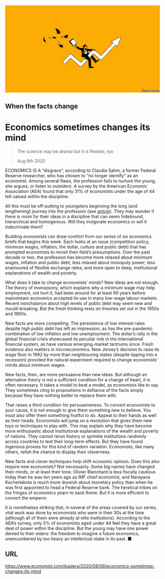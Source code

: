 ![](./images/20200808_LDD003_0.jpg)

## When the facts change

# Economics sometimes changes its mind

> The science may be dismal but it is flexible, too

> Aug 8th 2020

ECONOMICS IS A “disgrace”, according to Claudia Sahm, a former Federal Reserve researcher, who has chosen to “no longer identify” as an economist. Among several flaws, the profession fails to nurture the young, she argues, or listen to outsiders. A survey by the American Economic Association (AEA) found that only 31% of economists under the age of 44 felt valued within the discipline.

All this must be off-putting to youngsters beginning the long (and lengthening) journey into the profession (see [article](https://www.economist.com//node/21790460)). They may wonder if there is room for their ideas in a discipline that can seem hidebound, hierarchical and homogenous. Will they invigorate economics or will it indoctrinate them?

Budding economists can draw comfort from our series of six economics briefs that begins this week. Each looks at an issue (competition policy, minimum wages, inflation, the dollar, culture and public debt) that has prompted economists to revisit their field’s presumptions. Over the past decade or two, the profession has become more relaxed about minimum wages, inflation and public debt; less relaxed about monopoly power; less enamoured of flexible exchange rates; and more open to deep, institutional explanations of wealth and poverty.

What does it take to change economists’ minds? New ideas are not enough. The theory of monopsony, which explains why a minimum wage may help employment, not hurt it, had been around for at least 60 years before mainstream economics accepted its use in many low-wage labour markets. Recent nonchalance about high levels of public debt may seem new and mould-breaking. But the fresh thinking rests on theories set out in the 1950s and 1960s.

New facts are more compelling. The persistence of low interest rates despite high public debt has left an impression, as has the pre-pandemic combination of low inflation and low unemployment. The dollar’s rally in the global financial crisis showcased its peculiar role in the international financial system, as have various emerging-market tantrums since. Fresh evidence also matters in microeconomics. New Jersey’s decision to raise its wage floor in 1992 by more than neighbouring states (despite tipping into a recession) provided the natural experiment required to change economists’ minds about minimum wages.

New facts, then, are more persuasive than new ideas. But although an alternative theory is not a sufficient condition for a change of heart, it is often necessary. It takes a model to beat a model, as economists like to say. They sometimes cling to propositions in defiance of the facts simply because they have nothing better to replace them with.

That raises a third condition for persuasiveness. To convert economists to your cause, it is not enough to give them something new to believe. You must also offer them something fruitful to do. Appeal to their hands as well as their heads. Economists will jump on a revolution that gives them new toys or techniques to play with. This may explain why they have become more enthusiastic about institutional explanations of the wealth and poverty of nations. They cannot rerun history or sprinkle institutions randomly across countries to test their long-term effects. But they have found ingenious proxies for this kind of random variation. Economists, like many others, relish the chance to display their cleverness.

New facts and clever techniques help shift economic opinion. Does this also require new economists? Not necessarily. Some big names have changed their minds, or at least their tone. Olivier Blanchard is less fiscally cautious today than he was ten years ago as IMF chief economist, and Narayana Kocherlakota is much more doveish about monetary policy than when he was first appointed to head a Federal Reserve bank. The heretical tribes on the fringes of economics yearn to sack Rome. But it is more efficient to convert the emperor.

It is nonetheless striking that, in several of the areas covered by our series, vital work was done by economists who were in their 30s at the time (although all of them were already at elite institutions). According to the AEA’s survey, only 5% of economists aged under 44 feel they have a great deal of power within the discipline. But the young may have one power denied to their elders: the freedom to imagine a future economics, unencumbered by too heavy an intellectual stake in its past. ■

## URL

https://www.economist.com/leaders/2020/08/08/economics-sometimes-changes-its-mind
